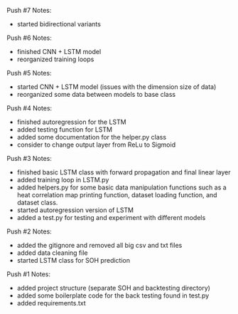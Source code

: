 Push #7 Notes:
- started bidirectional variants 

Push #6 Notes:
- finished CNN + LSTM model
- reorganized training loops

Push #5 Notes:
- started CNN + LSTM model (issues with the dimension size of data)
- reorganized some data between models to base class 

Push #4 Notes:
- finished autoregression for the LSTM
- added testing function for LSTM
- added some documentation for the helper.py class
- consider to change output layer from ReLu to Sigmoid

Push #3 Notes:
- finished basic LSTM class with forward propagation and final linear layer
- added training loop in LSTM.py
- added helpers.py for some basic data manipulation functions such as a heat correlation map printing function, dataset loading function, and dataset class.
- started autoregression version of LSTM
- added a test.py for testing and experiment with different models

Push #2 Notes:
- added the gitignore and removed all big csv and txt files
- added data cleaning file
- started LSTM class for SOH prediction

Push #1 Notes:
- added project structure (separate SOH and backtesting directory)
- added some boilerplate code for the back testing found in test.py
- added requirements.txt